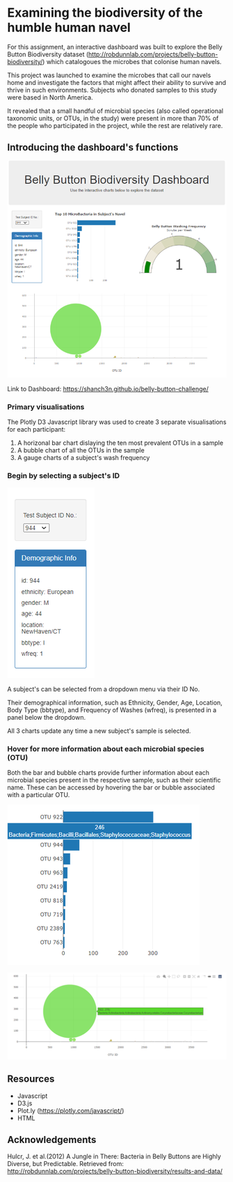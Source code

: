 # Examining the biodiversity of the humble human navel

For this assignment, an interactive dashboard was built to explore the Belly Button Biodiversity dataset (http://robdunnlab.com/projects/belly-button-biodiversity/) which catalogoues the microbes that colonise human navels. 

This project was launched to examine the microbes that call our navels home and investigate the factors that might affect their ability to survive and thrive in such environments. Subjects who donated samples to this study were based in North America.

It revealed that a small handful of microbial species (also called operational taxonomic units, or OTUs, in the study) were present in more than 70% of the people who participated in the project, while the rest are relatively rare.


## Introducing the dashboard's functions

![](Resources/dashboard_overview.png)

Link to Dashboard: https://shanch3n.github.io/belly-button-challenge/

### Primary visualisations

The Plotly D3 Javascript library was used to create 3 separate visualisations for each participant:
1. A horizonal bar chart dislaying the ten most prevalent OTUs in a sample
2. A bubble chart of all the OTUs in the sample
3. A gauge charts of a subject's wash frequency

### Begin by selecting a subject's ID

![](Resources/selectsubject.png)

A subject's can be selected from a dropdown menu via their ID No. 

Their demographical information, such as Ethnicity, Gender, Age, Location, Body Type (bbtype), and Frequency of Washes (wfreq), is presented in a panel below the dropdown.

All 3 charts update any time a new subject's sample is selected.

### Hover for more information about each microbial species (OTU)

Both the bar and bubble charts provide further information about each microbial species present in the respective sample, such as their scientific name. These can be accessed by hovering the bar or bubble associated with a particular OTU.

![](Resources/hover_hbar.png)

![](Resources/hover_bubble.png)



## Resources
- Javascript
- D3.js
- Plot.ly (https://plotly.com/javascript/)
- HTML

## Acknowledgements
Hulcr, J. et al.(2012) A Jungle in There: Bacteria in Belly Buttons are Highly Diverse, but Predictable. Retrieved from: http://robdunnlab.com/projects/belly-button-biodiversity/results-and-data/





